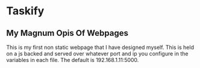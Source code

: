 # Taskify
## My Magnum Opis Of Webpages
This is my first non static webpage that I have designed myself. This is held on a js backed and served over whatever port and ip you configure in the variables in each file. The default is 192.168.1.11:5000.
